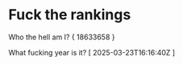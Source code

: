 # Fuck the rankings

Who the hell am I?
{ 18633658 }

What fucking year is it?
[ 2025-03-23T16:16:40Z ]
